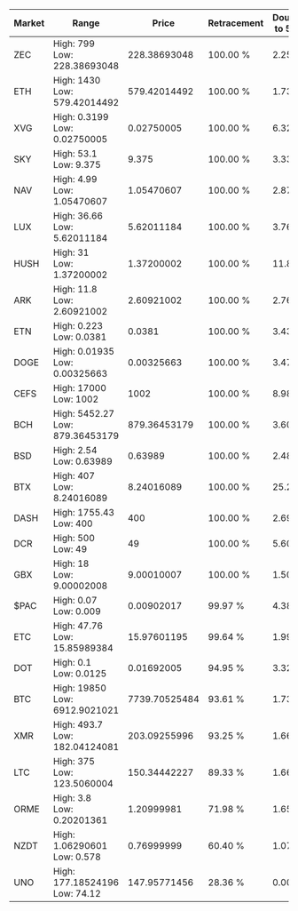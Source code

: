| Market | Range | Price| Retracement | Doubles to 50% |
| --- | --- | --- | --- | --- |
| ZEC | High: 799<br />Low: 228.38693048 | 228.38693048 | 100.00 % | 2.25 |
| ETH | High: 1430<br />Low: 579.42014492 | 579.42014492 | 100.00 % | 1.73 |
| XVG | High: 0.3199<br />Low: 0.02750005 | 0.02750005 | 100.00 % | 6.32 |
| SKY | High: 53.1<br />Low: 9.375 | 9.375 | 100.00 % | 3.33 |
| NAV | High: 4.99<br />Low: 1.05470607 | 1.05470607 | 100.00 % | 2.87 |
| LUX | High: 36.66<br />Low: 5.62011184 | 5.62011184 | 100.00 % | 3.76 |
| HUSH | High: 31<br />Low: 1.37200002 | 1.37200002 | 100.00 % | 11.80 |
| ARK | High: 11.8<br />Low: 2.60921002 | 2.60921002 | 100.00 % | 2.76 |
| ETN | High: 0.223<br />Low: 0.0381 | 0.0381 | 100.00 % | 3.43 |
| DOGE | High: 0.01935<br />Low: 0.00325663 | 0.00325663 | 100.00 % | 3.47 |
| CEFS | High: 17000<br />Low: 1002 | 1002 | 100.00 % | 8.98 |
| BCH | High: 5452.27<br />Low: 879.36453179 | 879.36453179 | 100.00 % | 3.60 |
| BSD | High: 2.54<br />Low: 0.63989 | 0.63989 | 100.00 % | 2.48 |
| BTX | High: 407<br />Low: 8.24016089 | 8.24016089 | 100.00 % | 25.20 |
| DASH | High: 1755.43<br />Low: 400 | 400 | 100.00 % | 2.69 |
| DCR | High: 500<br />Low: 49 | 49 | 100.00 % | 5.60 |
| GBX | High: 18<br />Low: 9.00002008 | 9.00010007 | 100.00 % | 1.50 |
| $PAC | High: 0.07<br />Low: 0.009 | 0.00902017 | 99.97 % | 4.38 |
| ETC | High: 47.76<br />Low: 15.85989384 | 15.97601195 | 99.64 % | 1.99 |
| DOT | High: 0.1<br />Low: 0.0125 | 0.01692005 | 94.95 % | 3.32 |
| BTC | High: 19850<br />Low: 6912.9021021 | 7739.70525484 | 93.61 % | 1.73 |
| XMR | High: 493.7<br />Low: 182.04124081 | 203.09255996 | 93.25 % | 1.66 |
| LTC | High: 375<br />Low: 123.5060004 | 150.34442227 | 89.33 % | 1.66 |
| ORME | High: 3.8<br />Low: 0.20201361 | 1.20999981 | 71.98 % | 1.65 |
| NZDT | High: 1.06290601<br />Low: 0.578 | 0.76999999 | 60.40 % | 1.07 |
| UNO | High: 177.18524196<br />Low: 74.12 | 147.95771456 | 28.36 % | 0.00 |
